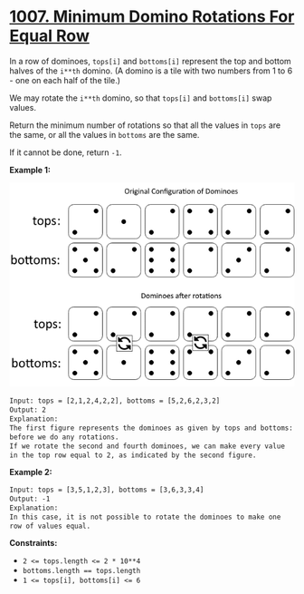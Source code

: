 # [1007. Minimum Domino Rotations For Equal Row](https://leetcode.com/problems/minimum-domino-rotations-for-equal-row/)

In a row of dominoes, `tops[i]` and `bottoms[i]` represent the top and bottom halves of the `i**th` domino. (A domino is a tile with two numbers from 1 to 6 - one on each half of the tile.)

We may rotate the `i**th` domino, so that `tops[i]` and `bottoms[i]` swap values.

Return the minimum number of rotations so that all the values in `tops` are the same, or all the values in `bottoms` are the same.

If it cannot be done, return `-1`.

**Example 1:**

![domino.png](domino.png)

    Input: tops = [2,1,2,4,2,2], bottoms = [5,2,6,2,3,2]
    Output: 2
    Explanation:
    The first figure represents the dominoes as given by tops and bottoms: before we do any rotations.
    If we rotate the second and fourth dominoes, we can make every value in the top row equal to 2, as indicated by the second figure.

**Example 2:**

    Input: tops = [3,5,1,2,3], bottoms = [3,6,3,3,4]
    Output: -1
    Explanation:
    In this case, it is not possible to rotate the dominoes to make one row of values equal.

**Constraints:**

- `2 <= tops.length <= 2 * 10**4`
- `bottoms.length == tops.length`
- `1 <= tops[i], bottoms[i] <= 6`
